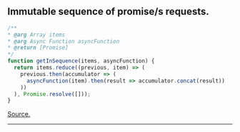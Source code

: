 ## Immutable sequence of promise/s requests.

```javascript
/**
* @arg Array items
* @arg Async Function asyncFunction
* @return [Promise]
*/
function getInSequence(items, asyncFunction) {
  return items.reduce((previous, item) => (
    previous.then(accumulator => (
      asyncFunction(item).then(result => accumulator.concat(result))
    ))
  ), Promise.resolve([]));
}
```
[Source.](https://github.com/juansgaitan/act-utils/blob/master/executions-merger.js)
***
